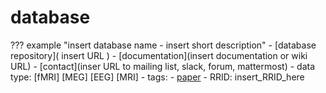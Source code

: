 # database

??? example "insert database name - insert short description"
    -   [database repository]( insert URL )
    -   [documentation](insert documentation or wiki URL)
    -   [contact](inser URL to mailing list, slack, forum, mattermost)
    -   data type: [fMRI] [MEG] [EEG] [MRI]
    -   tags:
    -   [paper](https://doi.org/insert_paper_DOI_here)
    -   RRID: insert_RRID_here
